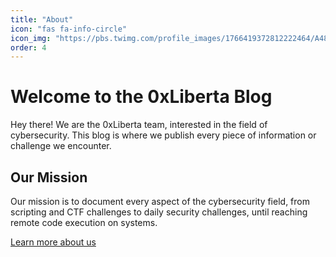 ```yaml
---
title: "About"
icon: "fas fa-info-circle"
icon_img: "https://pbs.twimg.com/profile_images/1766419372812222464/A48K0Jjf_400x400.jpg"
order: 4
---
```


# Welcome to the 0xLiberta Blog

Hey there! We are the 0xLiberta team, interested in the field of cybersecurity. This blog is where we publish every piece of information or challenge we encounter.

## Our Mission

Our mission is to document every aspect of the cybersecurity field, from scripting and CTF challenges to daily security challenges, until reaching remote code execution on systems.

[Learn more about us](/about)
